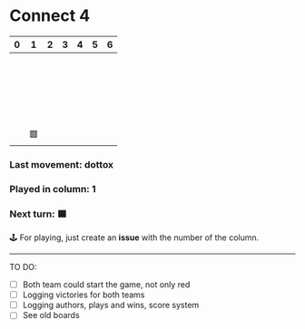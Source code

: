 # Connect 4

| 0 | 1 | 2 | 3 | 4 | 5 | 6 |
| - | - | - | - | - | - | - |
| ‍  | ‍  | ‍  | ‍  | ‍  | ‍  | ‍  |
| ‍  | ‍  | ‍  | ‍  | ‍  | ‍  | ‍  |
| ‍  | ‍  | ‍  | ‍  | ‍  | ‍  | ‍  |
| ‍  | ‍  | ‍  | ‍  | ‍  | ‍  | ‍  |
| ‍  | ‍  | ‍  | ‍  | ‍  | ‍  | ‍  |
| ‍  | 🟥 | ‍  | ‍  | ‍  | ‍  | ‍  |

### Last movement: dottox
### Played in column: 1
### Next turn: 🟦

🕹️ For playing, just create an **issue** with the number of the column.

---------------------------
TO DO:
- [ ] Both team could start the game, not only red
- [ ] Logging victories for both teams
- [ ] Logging authors, plays and wins, score system
- [ ] See old boards
